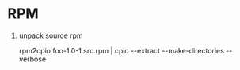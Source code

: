 RPM
===

1. unpack source rpm

    rpm2cpio foo-1.0-1.src.rpm | cpio --extract --make-directories --verbose


